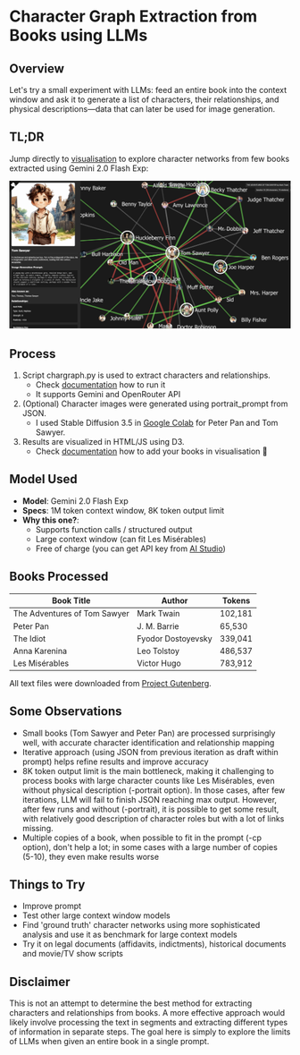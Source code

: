 # Character Graph Extraction from Books using LLMs

## Overview
Let's try a small experiment with LLMs: feed an entire book into the context window and ask it to generate a list of characters, their relationships, and physical descriptions—data that can later be used for image generation.

## TL;DR
Jump directly to [visualisation](https://suvakov.github.io/chargraph/) to explore character networks from few books extracted using Gemini 2.0 Flash Exp:


[![visualisation](snapshot.png)](https://suvakov.github.io/chargraph/)

## Process
1. Script chargraph.py is used to extract characters and relationships.
    - Check [documentation](chargraph.md) how to run it
    - It supports Gemini and OpenRouter API
2. (Optional) Character images were generated using portrait_prompt from JSON.
    - I used Stable Diffusion 3.5 in [Google Colab](https://colab.research.google.com/drive/18-cI6RDPRQ6yiflSWAe1QSfFK6A8-i1_?usp=sharing) for Peter Pan and Tom Sawyer.
3. Results are visualized in HTML/JS using D3.
    - Check [documentation](visualization.md) how to add your books in visualisation 📖

## Model Used
- **Model**: Gemini 2.0 Flash Exp
- **Specs**: 1M token context window, 8K token output limit
- **Why this one?**: 
    - Supports function calls / structured output
    - Large context window (can fit Les Misérables)
    - Free of charge (you can get API key from [AI Studio](https://aistudio.google.com))

## Books Processed

| Book Title | Author | Tokens |
|-----------|-------|-------|
| The Adventures of Tom Sawyer | Mark Twain | 102,181 |
| Peter Pan | J. M. Barrie | 65,530 |
| The Idiot | Fyodor Dostoyevsky | 339,041 |
| Anna Karenina | Leo Tolstoy | 486,537 |
| Les Misérables | Victor Hugo | 783,912 |

All text files were downloaded from [Project Gutenberg](https://www.gutenberg.org/).

## Some Observations
- Small books (Tom Sawyer and Peter Pan) are processed surprisingly well, with accurate character identification and relationship mapping
- Iterative approach (using JSON from previous iteration as draft within prompt) helps refine results and improve accuracy
- 8K token output limit is the main bottleneck, making it challenging to process books with large character counts like Les Misérables, even without physical description (-portrait option). In those cases, after few iterations, LLM will fail to finish JSON reaching max output. However, after few runs and without (-portrait), it is possible to get some result, with relatively good description of character roles but with a lot of links missing.
- Multiple copies of a book, when possible to fit in the prompt (-cp option), don't help a lot; in some cases with a large number of copies (5-10), they even make results worse

## Things to Try
- Improve prompt
- Test other large context window models
- Find 'ground truth' character networks using more sophisticated analysis and use it as benchmark for large context models
- Try it on legal documents (affidavits, indictments), historical documents and movie/TV show scripts

## Disclaimer
This is not an attempt to determine the best method for extracting characters and relationships from books. A more effective approach would likely involve processing the text in segments and extracting different types of information in separate steps. The goal here is simply to explore the limits of LLMs when given an entire book in a single prompt.
